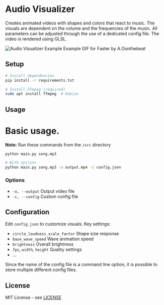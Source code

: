 # Audio Visualizer

Creates animated videos with shapes and colors that react to music.
The visuals are dependent on the volume and the frequencies of the music.
All parameters can be adjusted through the use of a dedicated config file.
The video is rendered using GLSL.

![Audio Visualizer Example](images/example.gif)
Example GIF for Faster by A.Oonthebeat

## Setup

```bash
# Install dependencies
pip install -r requirements.txt

# Install FFmpeg (required)
sudo apt install ffmpeg  # Debian
```

## Usage

# Basic usage.

**Note:** Run these commands from the `/src` directory

```bash
python main.py song.mp3

# With options
python main.py song.mp3 -o output.mp4 -c config.json
```

### Options

- `-o, --output` Output video file
- `-c, --config` Custom config file

## Configuration

Edit `config.json` to customize visuals. Key settings:

- `circle_loudness_scale_factor` Shape size response
- `base_wave_speed` Wave animation speed
- `brightness` Overall brightness
- `fps`, `width`, `height` Quality settings
- ...

Since the name of the config file is a command line option, it is possible
to store multiple different config files.

## License

MIT License - see [LICENSE](LICENSE.txt)
